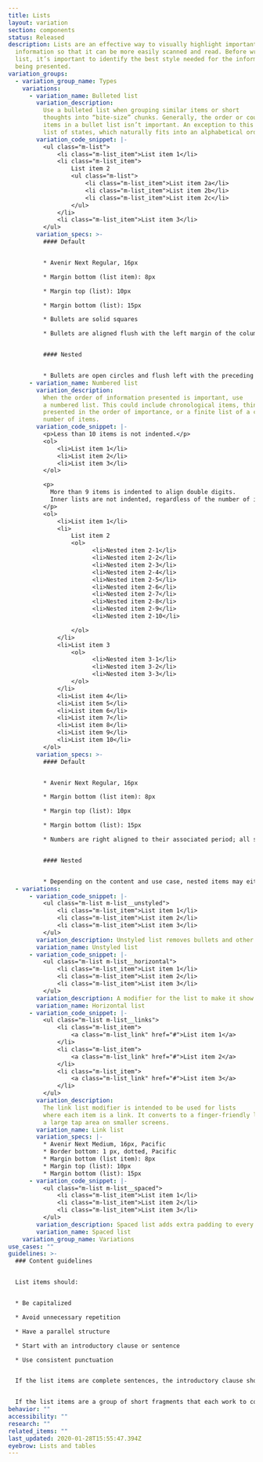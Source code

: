 ```yaml
---
title: Lists
layout: variation
section: components
status: Released
description: Lists are an effective way to visually highlight important
  information so that it can be more easily scanned and read. Before writing a
  list, it’s important to identify the best style needed for the information
  being presented.
variation_groups:
  - variation_group_name: Types
    variations:
      - variation_name: Bulleted list
        variation_description:
          Use a bulleted list when grouping similar items or short
          thoughts into “bite-size” chunks. Generally, the order or count of the
          items in a bullet list isn’t important. An exception to this may be a
          list of states, which naturally fits into an alphabetical order.
        variation_code_snippet: |-
          <ul class="m-list">
              <li class="m-list_item">List item 1</li>
              <li class="m-list_item">
                  List item 2
                  <ul class="m-list">
                      <li class="m-list_item">List item 2a</li>
                      <li class="m-list_item">List item 2b</li>
                      <li class="m-list_item">List item 2c</li>
                  </ul>
              </li>
              <li class="m-list_item">List item 3</li>
          </ul>
        variation_specs: >-
          #### Default


          * Avenir Next Regular, 16px

          * Margin bottom (list item): 8px

          * Margin top (list): 10px

          * Margin bottom (list): 15px

          * Bullets are solid squares

          * Bullets are aligned flush with the left margin of the column of text they’re in


          #### Nested


          * Bullets are open circles and flush left with the preceding line of text
      - variation_name: Numbered list
        variation_description:
          When the order of information presented is important, use
          a numbered list. This could include chronological items, things
          presented in the order of importance, or a finite list of a counted
          number of items.
        variation_code_snippet: |-
          <p>Less than 10 items is not indented.</p>
          <ol>
              <li>List item 1</li>
              <li>List item 2</li>
              <li>List item 3</li>
          </ol>

          <p>
            More than 9 items is indented to align double digits.
            Inner lists are not indented, regardless of the number of items.
          </p>
          <ol>
              <li>List item 1</li>
              <li>
                  List item 2
                  <ol>
                        <li>Nested item 2-1</li>
                        <li>Nested item 2-2</li>
                        <li>Nested item 2-3</li>
                        <li>Nested item 2-4</li>
                        <li>Nested item 2-5</li>
                        <li>Nested item 2-6</li>
                        <li>Nested item 2-7</li>
                        <li>Nested item 2-8</li>
                        <li>Nested item 2-9</li>
                        <li>Nested item 2-10</li>

                  </ol>
              </li>
              <li>List item 3
                  <ol>
                        <li>Nested item 3-1</li>
                        <li>Nested item 3-2</li>
                        <li>Nested item 3-3</li>
                  </ol>
              </li>
              <li>List item 4</li>
              <li>List item 5</li>
              <li>List item 6</li>
              <li>List item 7</li>
              <li>List item 8</li>
              <li>List item 9</li>
              <li>List item 10</li>
          </ol>
        variation_specs: >-
          #### Default


          * Avenir Next Regular, 16px

          * Margin bottom (list item): 8px

          * Margin top (list): 10px

          * Margin bottom (list): 15px

          * Numbers are right aligned to their associated period; all single-digit numbers fit inside the left margin


          #### Nested


          * Depending on the content and use case, nested items may either appear as bullets — solid squares — that are flush left with the preceding line of text, or lower-cased letters, as shown in the example.
  - variations:
      - variation_code_snippet: |-
          <ul class="m-list m-list__unstyled">
              <li class="m-list_item">List item 1</li>
              <li class="m-list_item">List item 2</li>
              <li class="m-list_item">List item 3</li>
          </ul>
        variation_description: Unstyled list removes bullets and other styling from a list.
        variation_name: Unstyled list
      - variation_code_snippet: |-
          <ul class="m-list m-list__horizontal">
              <li class="m-list_item">List item 1</li>
              <li class="m-list_item">List item 2</li>
              <li class="m-list_item">List item 3</li>
          </ul>
        variation_description: A modifier for the list to make it show items horizontally.
        variation_name: Horizontal list
      - variation_code_snippet: |-
          <ul class="m-list m-list__links">
              <li class="m-list_item">
                  <a class="m-list_link" href="#">List item 1</a>
              </li>
              <li class="m-list_item">
                  <a class="m-list_link" href="#">List item 2</a>
              </li>
              <li class="m-list_item">
                  <a class="m-list_link" href="#">List item 3</a>
              </li>
          </ul>
        variation_description:
          The link list modifier is intended to be used for lists
          where each item is a link. It converts to a finger-friendly link with
          a large tap area on smaller screens.
        variation_name: Link list
        variation_specs: |-
          * Avenir Next Medium, 16px, Pacific
          * Border bottom: 1 px, dotted, Pacific
          * Margin bottom (list item): 8px
          * Margin top (list): 10px
          * Margin bottom (list): 15px
      - variation_code_snippet: |-
          <ul class="m-list m-list__spaced">
              <li class="m-list_item">List item 1</li>
              <li class="m-list_item">List item 2</li>
              <li class="m-list_item">List item 3</li>
          </ul>
        variation_description: Spaced list adds extra padding to every element in a list.
        variation_name: Spaced list
    variation_group_name: Variations
use_cases: ""
guidelines: >-
  ### Content guidelines


  List items should:


  * Be capitalized

  * Avoid unnecessary repetition

  * Have a parallel structure

  * Start with an introductory clause or sentence

  * Use consistent punctuation


  If the list items are complete sentences, the introductory clause should also be a complete sentence, followed by a colon. These list items should end with a period.


  If the list items are a group of short fragments that each work to complete an introductory clause, the introductory clause should also be a short fragment, followed by a colon. These list items should end with no punctuation.
behavior: ""
accessibility: ""
research: ""
related_items: ""
last_updated: 2020-01-28T15:55:47.394Z
eyebrow: Lists and tables
---
```

